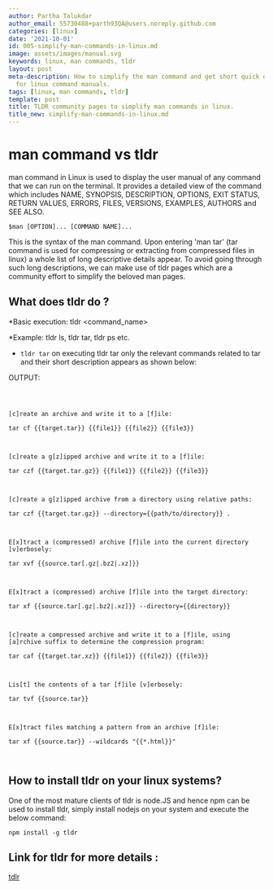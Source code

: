 ```yaml
---
author: Partha Talukdar
author_email: 55730488+parth93QA@users.noreply.github.com
categories: [linux]
date: '2021-10-01'
id: 005-simplify-man-commands-in-linux.md
image: assets/images/manual.svg
keywords: linux, man commands, tldr
layout: post
meta-description: How to simplify the man command and get short quick definitions
  for linux command manuals.
tags: [linux, man commands, tldr]
template: post
title: TLDR community pages to simplify man commands in linux.
title_new: simplify-man-commands-in-linux.md
---
```




# man command vs tldr



man command in Linux is used to display the user manual of any command that we can run on the terminal. It provides a detailed view of the command which includes NAME, SYNOPSIS, DESCRIPTION, OPTIONS, EXIT STATUS, RETURN VALUES, ERRORS, FILES, VERSIONS, EXAMPLES, AUTHORS and SEE ALSO.



`$man [OPTION]... [COMMAND NAME]...`

 

This is the syntax of the man command. Upon entering 'man tar' (tar command is used for compressing or extracting from compressed files in linux) a whole list of long descriptive details appear. To avoid going through such long descriptions, we can make use of tldr pages which are a community effort to simplify the beloved man pages.





## What does tldr do ?



*Basic execution: tldr <command_name> 

*Example: tldr ls, tldr tar, tldr ps etc.



* `tldr tar` on executing tldr tar only the relevant commands related to tar and their short description appears as shown below:



OUTPUT:

```



[c]reate an archive and write it to a [f]ile:

tar cf {{target.tar}} {{file1}} {{file2}} {{file3}}



[c]reate a g[z]ipped archive and write it to a [f]ile:

tar czf {{target.tar.gz}} {{file1}} {{file2}} {{file3}}



[c]reate a g[z]ipped archive from a directory using relative paths:

tar czf {{target.tar.gz}} --directory={{path/to/directory}} .



E[x]tract a (compressed) archive [f]ile into the current directory [v]erbosely:

tar xvf {{source.tar[.gz|.bz2|.xz]}}



E[x]tract a (compressed) archive [f]ile into the target directory:

tar xf {{source.tar[.gz|.bz2|.xz]}} --directory={{directory}}



[c]reate a compressed archive and write it to a [f]ile, using [a]rchive suffix to determine the compression program:

tar caf {{target.tar.xz}} {{file1}} {{file2}} {{file3}}



Lis[t] the contents of a tar [f]ile [v]erbosely:

tar tvf {{source.tar}}



E[x]tract files matching a pattern from an archive [f]ile:

tar xf {{source.tar}} --wildcards "{{*.html}}"



```







## How to install tldr on your linux systems?

One of the most mature clients of tldr is node.JS and hence npm can be used to install tldr, simply install nodejs on your system and execute the below command:

  

  `npm install -g tldr`



## Link for tldr for more details :



[tdlr](https://tldr.sh/)






